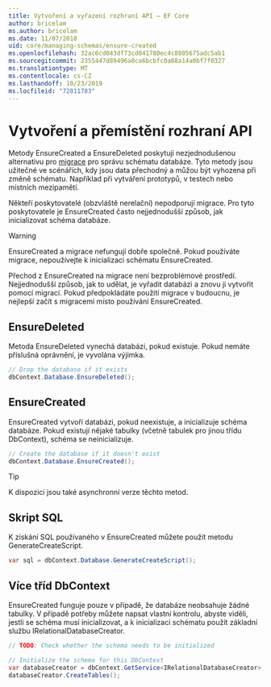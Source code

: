 ```yaml
---
title: Vytvoření a vyřazení rozhraní API – EF Core
author: bricelam
ms.author: bricelam
ms.date: 11/07/2018
uid: core/managing-schemas/ensure-created
ms.openlocfilehash: 32ac6cd043df73cd041780ec4c8805675adc5ab1
ms.sourcegitcommit: 2355447d89496a8ca6bcbfc0a68a14a0bf7f0327
ms.translationtype: MT
ms.contentlocale: cs-CZ
ms.lasthandoff: 10/23/2019
ms.locfileid: "72811783"
---
```

# <a name="create-and-drop-apis"></a>Vytvoření a přemístění rozhraní API

Metody EnsureCreated a EnsureDeleted poskytují nezjednodušenou alternativu pro [migrace](migrations/index.md) pro správu schématu databáze. Tyto metody jsou užitečné ve scénářích, kdy jsou data přechodný a můžou být vyhozena při změně schématu. Například při vytváření prototypů, v testech nebo místních mezipamětí.

Někteří poskytovatelé (obzvláště nerelační) nepodporují migrace. Pro tyto poskytovatele je EnsureCreated často nejjednodušší způsob, jak inicializovat schéma databáze.

> [!WARNING]
> EnsureCreated a migrace nefungují dobře společně. Pokud používáte migrace, nepoužívejte k inicializaci schématu EnsureCreated.

Přechod z EnsureCreated na migrace není bezproblémové prostředí. Nejjednodušší způsob, jak to udělat, je vyřadit databázi a znovu ji vytvořit pomocí migrací. Pokud předpokládáte použití migrace v budoucnu, je nejlepší začít s migracemi místo používání EnsureCreated.

## <a name="ensuredeleted"></a>EnsureDeleted

Metoda EnsureDeleted vynechá databázi, pokud existuje. Pokud nemáte příslušná oprávnění, je vyvolána výjimka.

``` csharp
// Drop the database if it exists
dbContext.Database.EnsureDeleted();
```

## <a name="ensurecreated"></a>EnsureCreated

EnsureCreated vytvoří databázi, pokud neexistuje, a inicializuje schéma databáze. Pokud existují nějaké tabulky (včetně tabulek pro jinou třídu DbContext), schéma se neinicializuje.

``` csharp
// Create the database if it doesn't exist
dbContext.Database.EnsureCreated();
```

> [!TIP]
> K dispozici jsou také asynchronní verze těchto metod.

## <a name="sql-script"></a>Skript SQL

K získání SQL používaného v EnsureCreated můžete použít metodu GenerateCreateScript.

``` csharp
var sql = dbContext.Database.GenerateCreateScript();
```

## <a name="multiple-dbcontext-classes"></a>Více tříd DbContext

EnsureCreated funguje pouze v případě, že databáze neobsahuje žádné tabulky. V případě potřeby můžete napsat vlastní kontrolu, abyste viděli, jestli se schéma musí inicializovat, a k inicializaci schématu použít základní službu IRelationalDatabaseCreator.

``` csharp
// TODO: Check whether the schema needs to be initialized

// Initialize the schema for this DbContext
var databaseCreator = dbContext.GetService<IRelationalDatabaseCreator>();
databaseCreator.CreateTables();
```
